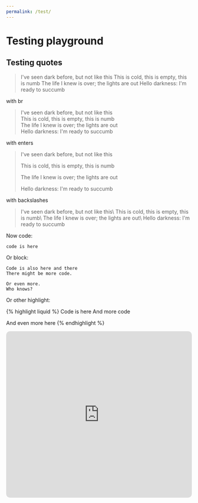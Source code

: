 ```yaml
---
permalink: /test/
---
```


# Testing playground

## Testing quotes

> I've seen dark before, but not like this
> This is cold, this is empty, this is numb
> The life I knew is over; the lights are out
> Hello darkness: I'm ready to succumb

with br

> I've seen dark before, but not like this<br />
> This is cold, this is empty, this is numb<br />
> The life I knew is over; the lights are out<br />
> Hello darkness: I'm ready to succumb

with enters

> I've seen dark before, but not like this
>
> This is cold, this is empty, this is numb
>
> The life I knew is over; the lights are out
>
> Hello darkness: I'm ready to succumb

with backslashes

> I've seen dark before, but not like this\\
> This is cold, this is empty, this is numb\\
> The life I knew is over; the lights are out\\
> Hello darkness: I'm ready to succumb

Now code:

`code is here`

Or block:

```
Code is also here and there
There might be more code.

Or even more.
Who knows?
```

Or other highlight:

{% highlight liquid %}
Code is here
And more code

And even more here
{% endhighlight %}

<iframe src='https://embed.podcasts.apple.com/us/podcast/team-productivity-show/id1538743591?itsct=podcast_box&amp;itscg=30200' height='450px' frameborder='0' sandbox='allow-forms allow-popups allow-same-origin allow-scripts allow-top-navigation-by-user-activation' allow='autoplay *; encrypted-media *;' style='width: 100%; max-width: 660px; overflow: hidden; border-top-left-radius: 10px; border-top-right-radius: 10px; border-bottom-right-radius: 10px; border-bottom-left-radius: 10px; background-color: transparent; background-position: initial initial; background-repeat: initial initial;'></iframe>